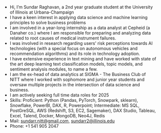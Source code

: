 - Hi, I’m Sundar Raghavan, a 2nd year graduate student at the University of Illinois at Urbana-Champaign
- I have a keen interest in applying data science and machine learning principles to solve business problems
- I am involved in a year-long internship as a data analyst at Cepheid (a Danaher co.) where I am responsible for preparing and analyzing data related to root causes of medical instrument failures.
- I was involved in research regarding users' risk perceptions towards AI technologies (with a special focus on autonomous vehicles and recommendation algorithms) and its role in technology adoption.
- I have extensive experience in text mining and have worked with state of the art deep learning text classification models, topic models, and sentiment analysis modules, to name a few.
- I am the ex-head of data analytics at SIGMA - The Business Club of NITT where I worked with sophomore and junior year students and oversaw multiple projects in the intersection of data science and business.
- I am actively seeking full time data roles for 2025
- Skills: Proficient: Python (Pandas, PyTorch, Snowpark, sklearn), Snowflake, PowerBI, DAX, R, Powerpoint; Intermediate: MS SQL, PostGreSQL, AWS (Redshift, S3, EC2, Sagemaker), DAX Studio, Tableau, Excel, Talend, Docker, MongoDB, Neo4J, Redis
- Mail: sundarr.nitt@gmail.com, sundarr2@illinois.edu
- Phone: +1 541 905 2047

<!---
sundar911/sundar911 is a ✨ special ✨ repository because its `README.md` (this file) appears on your GitHub profile.
You can click the Preview link to take a look at your changes.
--->
